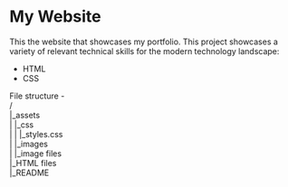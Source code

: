 # My Website
This the website that showcases my portfolio. This project showcases a variety of relevant technical skills for the modern technology landscape:

- HTML
- CSS

File structure -  
/  
|_assets  
| |_css  
| | |_styles.css  
| |_images  
|   |_image files  
|_HTML files  
|_README
